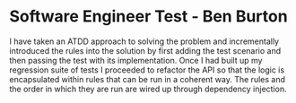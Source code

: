 # Software Engineer Test - Ben Burton

I have taken an ATDD approach to solving the problem and incrementally introduced the rules into the solution by first adding the test scenario and then passing the test with its implementation. Once I had built up my regression suite of tests I proceeded to refactor the API so that the logic is encapsulated within rules that can be run in a coherent way. The rules and the order in which they are run are wired up through dependency injection.
